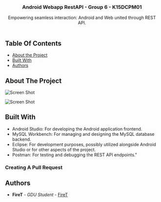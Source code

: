 <br/>
<p align="center">
  <h3 align="center">Android Webapp RestAPI -  Group 6 - K15DCPM01 </h3>

  <p align="center">
    Empowering seamless interaction: Android and Web united through REST API.
    <br/>
    <br/>
  </p>
</p>



## Table Of Contents

* [About the Project](#about-the-project)
* [Built With](#built-with)
* [Authors](#authors)

## About The Project

![Screen Shot](https://i.imgur.com/NaF4cDk.png)

![Screen Shot](https://i.imgur.com/dWoVcaV.png)


## Built With

- Android Studio: For developing the Android application frontend.
- MySQL Workbench: For managing and designing the MySQL database backend.
- Eclipse: For development purposes, possibly utilized alongside Android Studio or for other aspects of the project.
- Postman: For testing and debugging the REST API endpoints."

### Creating A Pull Request



## Authors

* **FireT** - *GDU Student* - [FireT](https://github.com/firetofficial) 
